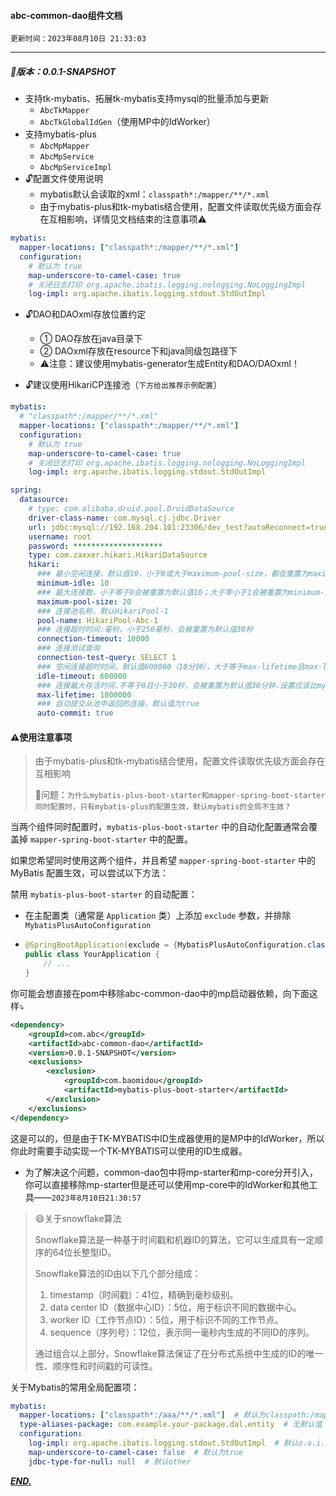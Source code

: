 #### abc-common-dao组件文档

`更新时间：2023年08月10日 21:33:03`

---

##### 🚀版本：0.0.1-SNAPSHOT

- 支持tk-mybatis、拓展tk-mybatis支持mysql的批量添加与更新
  - `AbcTkMapper`
  - `AbcTkGlobalIdGen`（使用MP中的IdWorker）
- 支持mybatis-plus
  - `AbcMpMapper`
  - `AbcMpService`
  - `AbcMpServiceImpl`
- 🔓配置文件使用说明
  - mybatis默认会读取的xml：`classpath*:/mapper/**/*.xml`
  - 由于mybatis-plus和tk-mybatis结合使用，配置文件读取优先级方面会存在互相影响，详情见文档结束的注意事项⚠️

```yaml
mybatis:
  mapper-locations: ["classpath*:/mapper/**/*.xml"]
  configuration:
    # 默认为 true
    map-underscore-to-camel-case: true
    # 关闭日志打印 org.apache.ibatis.logging.nologging.NoLoggingImpl
    log-impl: org.apache.ibatis.logging.stdout.StdOutImpl
```

- 🔓DAO和DAOxml存放位置约定
  - ① DAO存放在java目录下
  - ② DAOxml存放在resource下和java同级包路径下
  - ⚠️注意：建议使用mybatis-generator生成Entity和DAO/DAOxml！

- 🔓建议使用HikariCP连接池（`下方给出推荐示例配置`）

```yaml
mybatis:
  # "classpath*:/mapper/**/*.xml"
  mapper-locations: ["classpath*:/mapper/**/*.xml"]
  configuration:
    # 默认为 true
    map-underscore-to-camel-case: true
    # 关闭日志打印 org.apache.ibatis.logging.nologging.NoLoggingImpl
    log-impl: org.apache.ibatis.logging.stdout.StdOutImpl

spring:
  datasource:
    # type: com.alibaba.druid.pool.DruidDataSource
    driver-class-name: com.mysql.cj.jdbc.Driver
    url: jdbc:mysql://192.168.204.101:23306/dev_test?autoReconnect=true&useServerPreparedStmts=true&cachePrepStmts=true&rewriteBatchedStatements=true&allowMultiQueries=true&characterEncoding=utf8&serverTimezone=Asia/Shanghai&allowPublicKeyRetrieval=true
    username: root
    password: ********************
    type: com.zaxxer.hikari.HikariDataSource
    hikari:
      ### 最小空闲连接，默认值10，小于0或大于maximum-pool-size，都会重置为maximum-pool-size
      minimum-idle: 10
      ### 最大连接数，小于等于0会被重置为默认值10；大于零小于1会被重置为minimum-idle的值
      maximum-pool-size: 20
      ### 连接池名称，默认HikariPool-1
      pool-name: HikariPool-Abc-1
      ### 连接超时时间:毫秒，小于250毫秒，会被重置为默认值30秒
      connection-timeout: 10000
      ### 连接测试查询
      connection-test-query: SELECT 1
      ### 空闲连接超时时间，默认值600000（10分钟），大于等于max-lifetime且max-lifetime>0，会被重置为0；不等于0且小于10秒，会被重置为10秒。
      idle-timeout: 600000
      ### 连接最大存活时间.不等于0且小于30秒，会被重置为默认值30分钟.设置应该比mysql设置的超时时间短；单位ms
      max-lifetime: 1800000
      ### 自动提交从池中返回的连接，默认值为true
      auto-commit: true
```







#### ⚠️使用注意事项

> 由于mybatis-plus和tk-mybatis结合使用，配置文件读取优先级方面会存在互相影响
>
> 🤔️问题：`为什么mybatis-plus-boot-starter和mapper-spring-boot-starter同时配置时，只有mybatis-plus的配置生效，默认mybatis的全局不生效？`

当两个组件同时配置时，`mybatis-plus-boot-starter` 中的自动化配置通常会覆盖掉 `mapper-spring-boot-starter` 中的配置。

如果您希望同时使用这两个组件，并且希望 `mapper-spring-boot-starter` 中的 MyBatis 配置生效，可以尝试以下方法：

禁用 `mybatis-plus-boot-starter` 的自动配置：

- 在主配置类（通常是 `Application` 类）上添加 `exclude` 参数，并排除 `MybatisPlusAutoConfiguration`

- ```java
  @SpringBootApplication(exclude = {MybatisPlusAutoConfiguration.class})
  public class YourApplication {
      // ...
  }
  ```

你可能会想直接在pom中移除abc-common-dao中的mp启动器依赖，向下面这样⤵️

```xml
<dependency>
    <groupId>com.abc</groupId>
    <artifactId>abc-common-dao</artifactId>
    <version>0.0.1-SNAPSHOT</version>
    <exclusions>
        <exclusion>
            <groupId>com.baomidou</groupId>
            <artifactId>mybatis-plus-boot-starter</artifactId>
        </exclusion>
    </exclusions>
</dependency>
```

这是可以的，但是由于TK-MYBATIS中ID生成器使用的是MP中的IdWorker，所以你此时需要手动实现一个TK-MYBATIS可以使用的ID生成器。

- 为了解决这个问题，common-dao包中将mp-starter和mp-core分开引入，你可以直接移除mp-starter但是还可以使用mp-core中的IdWorker和其他工具——`2023年8月10日21:30:57`

> 😄关于snowflake算法
>
> Snowflake算法是一种基于时间戳和机器ID的算法，它可以生成具有一定顺序的64位长整型ID。
>
> Snowflake算法的ID由以下几个部分组成：
>
> 1. timestamp（时间戳）：41位，精确到毫秒级别。
> 2. data center ID（数据中心ID）：5位，用于标识不同的数据中心。
> 3. worker ID（工作节点ID）：5位，用于标识不同的工作节点。
> 4. sequence（序列号）：12位，表示同一毫秒内生成的不同ID的序列。
>
> 通过组合以上部分，Snowflake算法保证了在分布式系统中生成的ID的唯一性、顺序性和时间戳的可读性。

关于Mybatis的常用全局配置项：

```yaml
mybatis:
  mapper-locations: ["classpath*:/aaa/**/*.xml"]  # 默认为classpath:/mapper/*.xml
  type-aliases-package: com.example.your-package.dal.entity  # 无默认值
  configuration:
    log-impl: org.apache.ibatis.logging.stdout.StdOutImpl  # 默认o.a.i.l.nologging.NoLoggingImpl
    map-underscore-to-camel-case: false  # 默认为true
    jdbc-type-for-null: null  # 默认other
```



























***<u>END.</u>***
